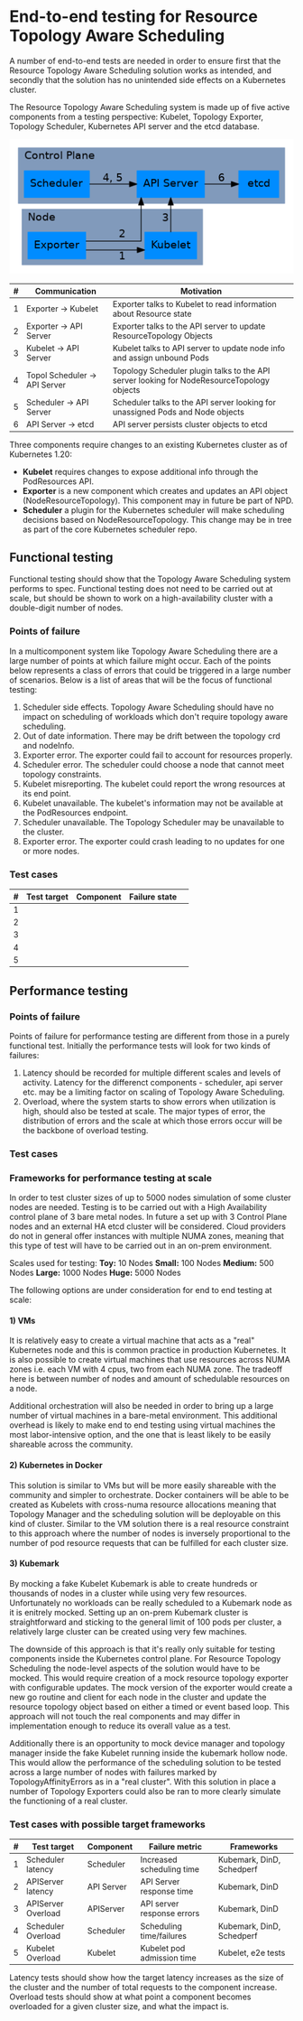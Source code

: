 # End-to-end testing for Resource Topology Aware Scheduling

A number of end-to-end tests are needed in order to ensure first that the Resource Topology Aware Scheduling solution works as intended, and secondly that the solution has no unintended side effects on a Kubernetes cluster.

The Resource Topology Aware Scheduling system is made up of five active components from a testing perspective: Kubelet, Topology Exporter, Topology Scheduler, Kubernetes API server and the  etcd database. 

![Components in the Resource Topology Scheduling system](images/component_topology.png)

|#  	| Communication		| Motivation				|
|---	|---			|---					|	
|1 	| Exporter -> Kubelet		| Exporter talks to Kubelet to read information about Resource state				|
|2	| Exporter -> API Server	| Exporter talks to the API server to update ResourceTopology Objects				|
|3 	| Kubelet -> API Server		| Kubelet talks to API server to update node info and assign unbound Pods			|
|4	| Topol Scheduler -> API Server	| Topology Scheduler plugin talks to the API server looking for NodeResourceTopology objects	|
|5 	| Scheduler -> API Server	| Scheduler talks to the API server looking for unassigned Pods and Node objects		|
|6	| API Server -> etcd	| API server persists cluster objects to etcd 							| 
 

Three components require changes to an existing Kubernetes cluster as of Kubernetes 1.20:

- **Kubelet** requires changes to expose additional info through the PodResources API.
- **Exporter** is a new component which creates and updates an API object (NodeResourceTopology). This component may in future be part of NPD.
- **Scheduler** a plugin for the Kubernetes scheduler will make scheduling decisions based on NodeResourceTopology. This change may be in tree as part of the core Kubernetes scheduler repo.

## Functional testing 	
Functional testing should show that the Topology Aware Scheduling system performs to spec. Functional testing does not need to be carried out at scale, but should be shown to work on a high-availability cluster with a double-digit number of nodes. 

### Points of failure
In a multicomponent system like Topology Aware Scheduling there are a large number of points at which failure might occur. Each of the points below represents a class of errors that could be triggered in a large number of scenarios. Below is a list of areas that will be the focus of functional testing:


1) Scheduler side effects. Topology Aware Scheduling should have no impact on scheduling of workloads which don't require topology aware scheduling.
2) Out of date information. There may be drift between the topology crd and nodeInfo. 
3) Exporter error. The exporter could fail to  account for resources properly.
4) Scheduler error. The scheduler could choose a node that cannot meet topology constraints.
5) Kubelet misreporting. The kubelet could report the wrong resources at its end point.
6) Kubelet unavailable. The kubelet's information may not be available at the PodResources endpoint.
7) Scheduler unavailable. The Topology Scheduler may be unavailable to the cluster.
8) Exporter error. The exporter could crash leading to no updates for one or more nodes.


### Test cases

| # | Test target 	| Component | Failure state	 		| 		 	|
|---|-------------------|-----------|-----------------------------------|-------------------------------|
| 1 | |  |	  	| 		|
| 2 | |  |  		| 		|
| 3 | |  | 		|  		|
| 4 | |  | 		| 		|
| 5 | |  |	   	|  		|

## Performance testing

### Points of failure
Points of failure for performance testing are different from those in a purely functional test. Initially the performance tests will look for two kinds of failures:
1) Latency should be recorded for multiple different scales and levels of activity. Latency for the differenct components - scheduler, api server etc. may be a limiting factor on scaling of Topology Aware Scheduling.
2) Overload, where the system starts to show errors when utilization is high, should also be tested at scale. The major types of error, the distribution of errors and the scale at which those errors occur will be the backbone of overload testing.

### Test cases
### Frameworks for performance testing at scale
In order to test cluster sizes of up to 5000 nodes simulation of some cluster nodes are needed. Testing is to be carried out with a High Availability control plane of 3 bare metal nodes. In future a set up with 3 Control Plane nodes and an external HA etcd cluster will be considered. Cloud providers do not in general offer instances with multiple NUMA zones, meaning that this type of test will have to be carried out in an on-prem environment.

Scales used for testing:
**Toy:** 10 Nodes
**Small:** 100 Nodes
**Medium:** 500 Nodes
**Large:** 1000 Nodes
**Huge:** 5000 Nodes

The following options are under consideration for end to end testing at scale:

#### 1) VMs
It is relatively easy to create a virtual machine that acts as a "real" Kubernetes node and this is common practice in production Kubernetes. It is also possible to create virtual machines that use resources across NUMA zones i.e. each VM with 4 cpus, two from each NUMA zone. The tradeoff here is between number of nodes and amount of schedulable resources on a node. 

Additional orchestration will also be needed in order to bring up a large number of virtual machines in a bare-metal environment. This additional overhead is likely to make end to end testing using virtual machines the most labor-intensive option, and the one that is least likely to be easily shareable across the community. 

#### 2) Kubernetes in Docker
This solution is similar to VMs but will be more easily shareable with the community and simpler to orchestrate. Docker containers will be able to be created as Kubelets with cross-numa resource allocations meaning that Topology Manager and the scheduling solution will be deployable on this kind of cluster. Similar to the VM solution there is a real resource constraint to this approach where the number of nodes is inversely proportional to the number of pod resource requests that can be fulfilled for each cluster size. 

#### 3) Kubemark
By mocking a fake Kubelet Kubemark is able to create hundreds or thousands of nodes in a cluster while using very few resources. Unfortunately no workloads can be really scheduled to a Kubemark node as it is enitrely mocked. Setting up an on-prem Kubemark cluster is straightforward and sticking to the general limit of 100 pods per cluster, a relatively large cluster can be created using very few machines.

The downside of this approach is that it's really only suitable for testing components inside the Kubernetes control plane. For Resource Topology Scheduling the node-level aspects of the solution would have to be mocked. This would require creation of a mock resource topology exporter with configurable updates. The mock version of the exporter would create a new go routine and client for each node in the cluster and update the resource topology object based on either a timed or event based loop. This approach will not touch the real components and may differ in implementation enough to reduce its overall value as a test.

Additionally there is an opportunity to mock device manager and topology manager inside the fake Kubelet running inside the kubemark hollow node. This would allow the performance of the scheduling solution to be tested across a large number of nodes with failures marked by TopologyAffinityErrors as in a "real cluster". With this solution in place a number of Topology Exporters could also be ran to more clearly simulate the functioning of a real cluster.

### Test cases with possible target frameworks

| # | Test target 	| Component | Failure metric	 		| Frameworks		 	|
|---|-------------------|-----------|-----------------------------------|-------------------------------|
| 1 | Scheduler latency | Scheduler | Increased scheduling time 	| Kubemark, DinD, Schedperf	|
| 2 | APIServer latency | API Server| API Server response time 		| Kubemark, DinD		|
| 3 | APIServer Overload| APIServer | API server response errors	| Kubemark, DinD 				|
| 4 | Scheduler Overload| Scheduler | Scheduling time/failures		| Kubemark, DinD, Schedperf		|
| 5 | Kubelet Overload  | Kubelet   | Kubelet pod admission time        | Kubelet, e2e tests 		|


Latency tests should show how the target latency increases as the size of the cluster and the number of total requests to the component increase.
Overload tests should show at what point a component becomes overloaded for a given cluster size, and what the impact is.

